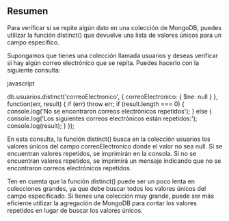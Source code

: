 ## Resumen
Para verificar si se repite algún dato en una colección de MongoDB, puedes utilizar la función distinct() que devuelve una lista de valores únicos para un campo específico.

Supongamos que tienes una colección llamada usuarios y deseas verificar si hay algún correo electrónico que se repita. Puedes hacerlo con la siguiente consulta:

javascript

db.usuarios.distinct('correoElectronico', { correoElectronico: { $ne: null } }, function(err, result) {
  if (err) throw err;
  if (result.length === 0) {
    console.log('No se encontraron correos electrónicos repetidos');
  } else {
    console.log('Los siguientes correos electrónicos están repetidos:');
    console.log(result);
  }
});

En esta consulta, la función distinct() busca en la colección usuarios los valores únicos del campo correoElectronico donde el valor no sea null. Si se encuentran valores repetidos, se imprimirán en la consola. Si no se encuentran valores repetidos, se imprimirá un mensaje indicando que no se encontraron correos electrónicos repetidos.

Ten en cuenta que la función distinct() puede ser un poco lenta en colecciones grandes, ya que debe buscar todos los valores únicos del campo especificado. Si tienes una colección muy grande, puede ser más eficiente utilizar la agregación de MongoDB para contar los valores repetidos en lugar de buscar los valores únicos.